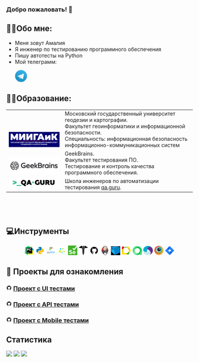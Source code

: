 ### Добро пожаловать! :cherry_blossom:

<!--About me-->

## :technologist:Обо мне:
- Меня зовут Амалия
- Я инженер по тестированию программного обеспечения
- Пишу автотесты на Python 
- Мой телеграмм:

<p>
  &#8287;&#8287;&#8287;&#8287;&#8287;
  <a href="https://t.me/Amalia_TG"><img width="32px" alt="Telegram" title="Telegram" src="images/tg.png"/></a>
  &#8287;
</p>

<!--Education-->

## :man_student:Образование:
<table width="100%" border='0'>
   <tr> 
    <td width="30%" valign="bottom"><img src="/images/miigaik.png"></td><td valign="middle">Московский государственный университет геодезии и картографии.</br>Факультет геоинформатики и информационной безопасности.</br>Специальность: информационная безопасность информационно-коммуникационных систем</td></tr>
    <tr><td width="30%" valign="bottom"><img src="/images/GeekBrains.png"></td><td valign="middle">GeekBrains.</br>Факультет тестирования ПО.</br>Тестирование и контроль качества программного обеспечения.</td>
    <tr><td width="30%" valign="bottom"><img src="/images/qa-guru80.png"></td><td valign="middle">Школа инженеров по автоматизации тестирования <a target="_blank" href="https://qa.guru">qa.guru</a>.</td></tr>
   </tr>
  </table>
  </br>

<!--Stack and tools-->

&#8287;&#8287;&#8287;&#8287;&#8287;
## :computer:Инструменты
<p  align="center">
  <code><img width="5%" title="Pycharm" src="images/pycharm.png"></code>
  <code><img width="5%" title="Python" src="images/python.png"></code>
  <code><img width="5%" title="Pytest" src="images/pytest.png"></code>
  <code><img width="5%" title="Selene" src="images/selene.png"></code>
  <code><img width="5%" title="Selenium" src="images/selenium.png"></code>
  <code><img width="5%" title="Requests" src="images/requests.png"></code>
  <code><img width="5%" title="GitHub" src="images/github.png"></code>
  <code><img width="5%" title="Jenkins" src="images/jenkins.png"></code>
  <code><img width="5%" title="Selenoid" src="images/selenoid.png"></code>
  <code><img width="5%" title="Allure Report" src="images/allure_report.png"></code>
  <code><img width="5%" title="Allure TestOps" src="images/allure_testops.png"></code>
  <code><img width="5%" title="Appium" src="images/appium.png"></code>
  <code><img width="5%" title="Browserstack" src="images/browserstack.png"></code>
  <code><img width="5%" title="Jira" src="images/jira.png"></code>
</p>

<!--Projects-->

## :floppy_disk: Проекты для ознакомления
### <img width="3%" src="images/github.png"> [Проект с UI тестами](https://github.com/catislove/qa_guru_graduation_project_UI)

### <img width="3%" src="images/github.png"> [Проект с API тестами](https://github.com/catislove/qa_guru_graduation_project_API)

### <img width="3%" src="images/github.png"> [Проект с Mobile тестами](https://github.com/catislove/qa_guru_graduation_project_mobile)

## Cтатистика
![](http://github-profile-summary-cards.vercel.app/api/cards/stats?username=catislove&theme=tokyonight)
![](http://github-profile-summary-cards.vercel.app/api/cards/repos-per-language?username=catislove&theme=tokyonight) 
![](https://github-profile-summary-cards.vercel.app/api/cards/profile-details?username=catislove&theme=tokyonight)
